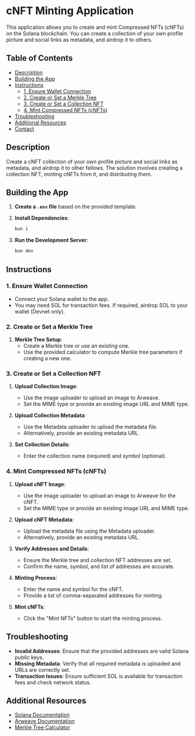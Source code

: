 # cNFT Minting Application

This application allows you to create and mint Compressed NFTs (cNFTs) on the Solana blockchain. You can create a collection of your own profile picture and social links as metadata, and airdrop it to others.

## Table of Contents

- [Description](#description)
- [Building the App](#building-the-app)
- [Instructions](#instructions)
  - [1. Ensure Wallet Connection](#1-ensure-wallet-connection)
  - [2. Create or Set a Merkle Tree](#2-create-or-set-a-merkle-tree)
  - [3. Create or Set a Collection NFT](#3-create-or-set-a-collection-nft)
  - [4. Mint Compressed NFTs (cNFTs)](#4-mint-compressed-nfts-cnfts)
- [Troubleshooting](#troubleshooting)
- [Additional Resources](#additional-resources)
- [Contact](#contact)

## Description

Create a cNFT collection of your own profile picture and social links as metadata, and airdrop it to other fellows. The solution involves creating a collection NFT, minting cNFTs from it, and distributing them.

## Building the App

1. **Create a `.env` file** based on the provided template.

2. **Install Dependencies**:
   ```bash
   bun i
   ```

3. **Run the Development Server**:
   ```bash
   bun dev
   ```

## Instructions

### 1. Ensure Wallet Connection

- Connect your Solana wallet to the app.
- You may need SOL for transaction fees. If required, airdrop SOL to your wallet (Devnet only).

### 2. Create or Set a Merkle Tree

1. **Merkle Tree Setup**:
   - Create a Merkle tree or use an existing one.
   - Use the provided calculator to compute Merkle tree parameters if creating a new one.

### 3. Create or Set a Collection NFT

1. **Upload Collection Image**:
   - Use the image uploader to upload an image to Arweave.
   - Set the MIME type or provide an existing image URL and MIME type.

2. **Upload Collection Metadata**:
   - Use the Metadata uploader to upload the metadata file.
   - Alternatively, provide an existing metadata URL.

3. **Set Collection Details**:
   - Enter the collection name (required) and symbol (optional).

### 4. Mint Compressed NFTs (cNFTs)

1. **Upload cNFT Image**:
   - Use the image uploader to upload an image to Arweave for the cNFT.
   - Set the MIME type or provide an existing image URL and MIME type.

2. **Upload cNFT Metadata**:
   - Upload the metadata file using the Metadata uploader.
   - Alternatively, provide an existing metadata URL.

3. **Verify Addresses and Details**:
   - Ensure the Merkle tree and collection NFT addresses are set.
   - Confirm the name, symbol, and list of addresses are accurate.

4. **Minting Process**:
   - Enter the name and symbol for the cNFT.
   - Provide a list of comma-separated addresses for minting.

5. **Mint cNFTs**:
   - Click the "Mint NFTs" button to start the minting process.

## Troubleshooting

- **Invalid Addresses**: Ensure that the provided addresses are valid Solana public keys.
- **Missing Metadata**: Verify that all required metadata is uploaded and URLs are correctly set.
- **Transaction Issues**: Ensure sufficient SOL is available for transaction fees and check network status.

## Additional Resources

- [Solana Documentation](https://docs.solana.com/)
- [Arweave Documentation](https://www.arweave.org/docs/)
- [Merkle Tree Calculator](#)